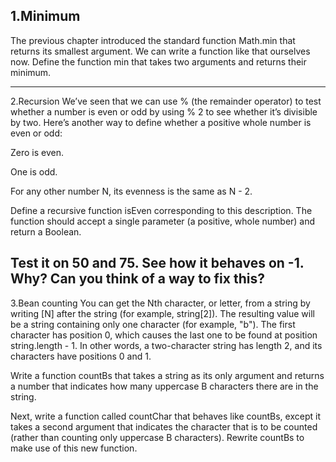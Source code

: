 ## 1.Minimum
The previous chapter introduced the standard function Math.min that returns its smallest argument. We can write a function like that ourselves now. Define the function min that takes two arguments and returns their minimum.

-----------------------------------------------------------------------------------------------

2.Recursion
We’ve seen that we can use % (the remainder operator) to test whether a number is even or odd by using % 2 to see whether it’s divisible by two. Here’s another way to define whether a positive whole number is even or odd:

Zero is even.

One is odd.

For any other number N, its evenness is the same as N - 2.

Define a recursive function isEven corresponding to this description. The function should accept a single parameter (a positive, whole number) and return a Boolean.

Test it on 50 and 75. See how it behaves on -1. Why? Can you think of a way to fix this?
---------------------------------------------------------------------------------------------------

3.Bean counting
You can get the Nth character, or letter, from a string by writing [N] after the string (for example, string[2]). The resulting value will be a string containing only one character (for example, "b"). The first character has position 0, which causes the last one to be found at position string.length - 1. In other words, a two-character string has length 2, and its characters have positions 0 and 1.

Write a function countBs that takes a string as its only argument and returns a number that indicates how many uppercase B characters there are in the string.

Next, write a function called countChar that behaves like countBs, except it takes a second argument that indicates the character that is to be counted (rather than counting only uppercase B characters). Rewrite countBs to make use of this new function.
